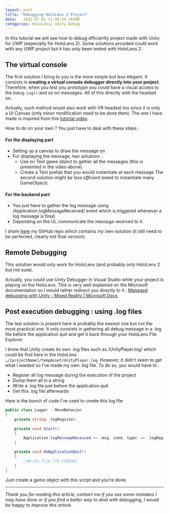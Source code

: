 ```yaml
---
layout: post
title: "Debugging HoloLens 2 Project"
date:   2022-07-01 12:08:54 +0200
categories: HoloLens2 Unity Debug
---
```



In this tutorial we will see how to debug efficiently project made with Unity for UWP (especially for HoloLens 2). Some solutions provided could work with any UWP project but it has only been tested with HoloLens 2.

## The virtual console 
The first solution I bring to you is the more simple but less elegant. It consists in **creating a virtual console debugger directly into your project**. Therefore, when you test you prototype you could have a visual access to the `Debug.Log()` and so on messages. All of this directly with the headset on. 

Actually, such method would also work with VR headset too since it is only a UI Canvas (only minor modification need to be done then). The one I have made is inspired from this [tutorial video](https://www.youtube.com/watch?v=Pi4SHO0IEQY&t=104s). 

How to do on your own ? You just have to deal with these steps : 
#### For the displaying part
* Setting up a canvas to draw the message on
* For displaying the message, two solutions : 
	* Use on Text game object to gather all the messages (this is presented in the video above)
	* Create a Text prefab that you would instantiate at each message
The second solution *might be less efficient* (need to instantiate many GameObject).

#### For the backend part
* You just have to gather the log message using /Application.logMessageReceived/ event which is triggered whenever a log message is fired.
* Depending on the UI, communicate the message received to it.

I share [here](https://github.com/Kabourlix/UnityMRConsole.git) my GitHub repo which contains my own solution (it still need to be perfected, clearly not final version). 

## Remote Debugging
This solution would only work for HoloLens (and probably only HoloLens 2 but not sure). 

Actually, you could use Unity Debugger in Visual Studio while your project is playing on the HoloLens.
This is very well explained on the Microsoft documentation so I would rather redirect you directly to it : [Managed debugging with Unity - Mixed Reality | Microsoft Docs](https://docs.microsoft.com/en-us/windows/mixed-reality/develop/unity/managed-debugging-with-unity-il2cpp)

## Post execution debugging : using .log files
The last solution is present here is probably the easiest one but not the most practical one. It only consists in gathering all debug message in a .log file before the application quit and get it back through your HoloLens File Explorer.

I know that Unity create its own .log files such as /UnityPlayer.log/ which could be find here in the HoloLens  `…/[projectName]/TempAsset/UnityPlayer.log`.
However, it didn’t seem to get what I wanted so I’ve made my own .log file.
To do so, you would have to : 
* Register all log message during the execution of the project 
* Dump them all in a string
* Write a .log file just before the application quit
* Get this .log file afterwards

Here is the bunch of code I’ve used to create this log file 
``` csharp
public class Logger : MonoBehavior
{
	private string _logRegister;
	
	private void Start()
	{
		Application.logMessageReceived += (msg, cond, type) => _logRegister += msg + "\n"; 
	}

	private void OnApplicationQuit()
	{
		//Write file (TO FINISH)
	}
}
```

Just create a game object with this script and you’re done.

---


*Thank you for reading this article, contact me if you see some mistakes I may have done or if you find a better way to deal with debugging, I would be happy to improve this article.*





